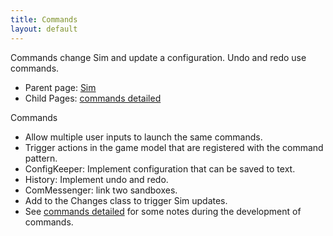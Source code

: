 ```yaml
---
title: Commands
layout: default
---
```


Commands change Sim and update a configuration. Undo and redo use commands.

* Parent page: [Sim](sim.md)
* Child Pages: [commands detailed](code_commands.md)

Commands

* Allow multiple user inputs to launch the same commands.
* Trigger actions in the game model that are registered with the command pattern.
* ConfigKeeper: Implement configuration that can be saved to text.
* History: Implement undo and redo.
* ComMessenger: link two sandboxes.
* Add to the Changes class to trigger Sim updates.
* See [commands detailed](code_commands.md) for some notes during the development of commands.